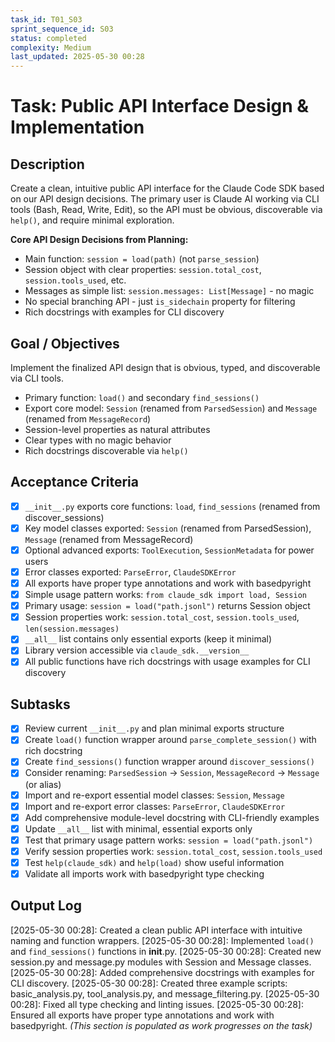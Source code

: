 ```yaml
---
task_id: T01_S03
sprint_sequence_id: S03
status: completed
complexity: Medium
last_updated: 2025-05-30 00:28
---
```


# Task: Public API Interface Design & Implementation

## Description
Create a clean, intuitive public API interface for the Claude Code SDK based on our API design decisions. The primary user is Claude AI working via CLI tools (Bash, Read, Write, Edit), so the API must be obvious, discoverable via `help()`, and require minimal exploration.

**Core API Design Decisions from Planning:**
- Main function: `session = load(path)` (not `parse_session`)
- Session object with clear properties: `session.total_cost`, `session.tools_used`, etc.
- Messages as simple list: `session.messages: List[Message]` - no magic
- No special branching API - just `is_sidechain` property for filtering
- Rich docstrings with examples for CLI discovery

## Goal / Objectives
Implement the finalized API design that is obvious, typed, and discoverable via CLI tools.
- Primary function: `load()` and secondary `find_sessions()`
- Export core model: `Session` (renamed from `ParsedSession`) and `Message` (renamed from `MessageRecord`)
- Session-level properties as natural attributes
- Clear types with no magic behavior
- Rich docstrings discoverable via `help()`

## Acceptance Criteria
- [x] `__init__.py` exports core functions: `load`, `find_sessions` (renamed from discover_sessions)
- [x] Key model classes exported: `Session` (renamed from ParsedSession), `Message` (renamed from MessageRecord)
- [x] Optional advanced exports: `ToolExecution`, `SessionMetadata` for power users
- [x] Error classes exported: `ParseError`, `ClaudeSDKError`
- [x] All exports have proper type annotations and work with basedpyright
- [x] Simple usage pattern works: `from claude_sdk import load, Session`
- [x] Primary usage: `session = load("path.jsonl")` returns Session object
- [x] Session properties work: `session.total_cost`, `session.tools_used`, `len(session.messages)`
- [x] `__all__` list contains only essential exports (keep it minimal)
- [x] Library version accessible via `claude_sdk.__version__`
- [x] All public functions have rich docstrings with usage examples for CLI discovery

## Subtasks
- [x] Review current `__init__.py` and plan minimal exports structure
- [x] Create `load()` function wrapper around `parse_complete_session()` with rich docstring
- [x] Create `find_sessions()` function wrapper around `discover_sessions()`
- [x] Consider renaming: `ParsedSession` → `Session`, `MessageRecord` → `Message` (or alias)
- [x] Import and re-export essential model classes: `Session`, `Message`
- [x] Import and re-export error classes: `ParseError`, `ClaudeSDKError`
- [x] Add comprehensive module-level docstring with CLI-friendly examples
- [x] Update `__all__` list with minimal, essential exports only
- [x] Test that primary usage pattern works: `session = load("path.jsonl")`
- [x] Verify session properties work: `session.total_cost`, `session.tools_used`
- [x] Test `help(claude_sdk)` and `help(load)` show useful information
- [x] Validate all imports work with basedpyright type checking

## Output Log
[2025-05-30 00:28]: Created a clean public API interface with intuitive naming and function wrappers.
[2025-05-30 00:28]: Implemented `load()` and `find_sessions()` functions in __init__.py.
[2025-05-30 00:28]: Created new session.py and message.py modules with Session and Message classes.
[2025-05-30 00:28]: Added comprehensive docstrings with examples for CLI discovery.
[2025-05-30 00:28]: Created three example scripts: basic_analysis.py, tool_analysis.py, and message_filtering.py.
[2025-05-30 00:28]: Fixed all type checking and linting issues.
[2025-05-30 00:28]: Ensured all exports have proper type annotations and work with basedpyright.
*(This section is populated as work progresses on the task)*
